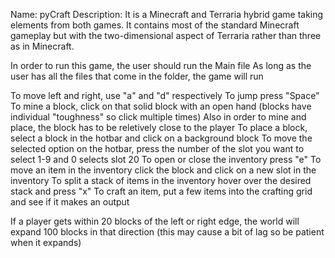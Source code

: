Name: pyCraft
Description: It is a Minecraft and Terraria hybrid game taking elements from both games. It contains most of the standard Minecraft gameplay but with the two-dimensional aspect of Terraria rather than three as in Minecraft. 

In order to run this game, the user should run the Main file
As long as the user has all the files that come in the folder, the game will run

To move left and right, use "a" and "d" respectively
To jump press "Space"
To mine a block, click on that solid block with an open hand (blocks have individual "toughness" so click multiple times)
Also in order to mine and place, the block has to be reletively close to the player
To place a block, select a block in the hotbar and click on a background block
To move the selected option on the hotbar, press the number of the slot you want to select 1-9 and 0 selects slot 20
To open or close the inventory press "e"
To move an item in the inventory click the block and click on a new slot in the inventory
To split a stack of items in the inventory hover over the desired stack and press "x"
To craft an item, put a few items into the crafting grid and see if it makes an output

If a player gets within 20 blocks of the left or right edge, the world will expand 100 blocks in that direction (this may cause a bit of lag so be patient when it expands) 